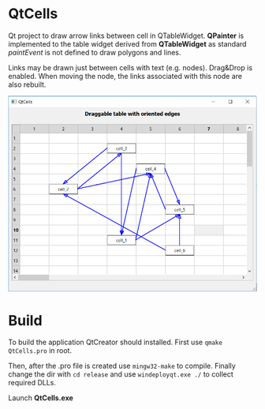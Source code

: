 # QtCells
Qt project to draw arrow links between cell in QTableWidget.
**QPainter** is implemented to the table widget derived from **QTableWidget** as standard _paintEvent_ is not defined to draw polygons and lines.

Links may be drawn just between cells with text (e.g. nodes).
Drag&Drop is enabled. When moving the node, the links associated with this node are also rebuilt.

![Nodes & links](https://github.com/IntergraDev/QtTablePainter/blob/master/manual/screen_001.PNG)

# Build
To build the application QtCreator should installed. First use
```qmake QtCells.pro``` in root.

Then, after the .pro file is created use ```mingw32-make``` to compile.
Finally change the dir with ```cd release``` and use ```windeployqt.exe ./``` to collect required DLLs.

Launch **QtCells.exe**
